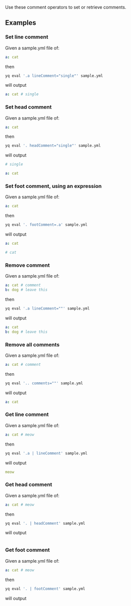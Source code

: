 Use these comment operators to set or retrieve comments.
## Examples
### Set line comment
Given a sample.yml file of:
```yaml
a: cat
```
then
```bash
yq eval '.a lineComment="single"' sample.yml
```
will output
```yaml
a: cat # single
```

### Set head comment
Given a sample.yml file of:
```yaml
a: cat
```
then
```bash
yq eval '. headComment="single"' sample.yml
```
will output
```yaml
# single

a: cat
```

### Set foot comment, using an expression
Given a sample.yml file of:
```yaml
a: cat
```
then
```bash
yq eval '. footComment=.a' sample.yml
```
will output
```yaml
a: cat

# cat
```

### Remove comment
Given a sample.yml file of:
```yaml
a: cat # comment
b: dog # leave this
```
then
```bash
yq eval '.a lineComment=""' sample.yml
```
will output
```yaml
a: cat
b: dog # leave this
```

### Remove all comments
Given a sample.yml file of:
```yaml
a: cat # comment
```
then
```bash
yq eval '.. comments=""' sample.yml
```
will output
```yaml
a: cat
```

### Get line comment
Given a sample.yml file of:
```yaml
a: cat # meow
```
then
```bash
yq eval '.a | lineComment' sample.yml
```
will output
```yaml
meow
```

### Get head comment
Given a sample.yml file of:
```yaml
a: cat # meow
```
then
```bash
yq eval '. | headComment' sample.yml
```
will output
```yaml

```

### Get foot comment
Given a sample.yml file of:
```yaml
a: cat # meow
```
then
```bash
yq eval '. | footComment' sample.yml
```
will output
```yaml

```

